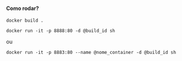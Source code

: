 #### Como rodar?
`docker build .`

`docker run -it -p 8888:80 -d @build_id sh`

ou

`docker run -it -p 8883:80 --name @nome_container -d @build_id sh`
